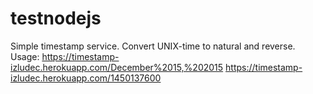 # testnodejs
Simple timestamp service.
Convert UNIX-time to natural and reverse.
Usage:
https://timestamp-izludec.herokuapp.com/December%2015,%202015
https://timestamp-izludec.herokuapp.com/1450137600
